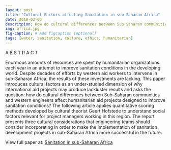 ```yaml
---
layout: post
title: "Cultural Factors affecting Sanitation in sub-Saharan Africa"
date: 2018-02-03
descritpion: How do cultural differences between Sub-Saharan communities and western engineers affect humanitarian aid projects designed to improve sanitation conditions?
img: africa.jpg
fig-caption: # Add figcaption (optional)
tags: [water, sanitation, culture, ethics, humanitarian]
---
```


A B S T R A C T

Enormous amounts of resources are spent by humanitarian organizations each year in an attempt to improve sanitation conditions in the developing world. Despite decades of efforts by western aid workers to intervene in sub-Saharan Africa, the results of these investments are lacking. This paper introduces cultural factors as an under-studied dimension of why international aid projects may produce lackluster results and asks the question: how do cultural differences between Sub-Saharan communities and western engineers affect humanitarian aid projects designed to improve sanitation conditions? The following article applies quantitative scoring methods developed by cultural theorist Geert Hofstede to understand social factors relevant for project managers working in this region. The report presents three cultural considerations that engineering teams should consider incorporating in order to make the implementation of sanitation development projects in sub-Saharan Africa more successful in the future.

View full paper at: [Sanitation in sub-Saharan Africa](https://github.com/shannongross/shannongross.github.io/blob/master/pdfs/cultural.pdf)
